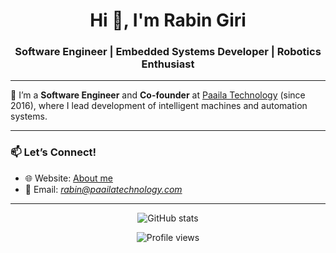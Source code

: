 <h1 align="center">Hi 👋, I'm Rabin Giri</h1>
<h3 align="center">Software Engineer | Embedded Systems Developer | Robotics Enthusiast</h3>

---

🔧 I’m a **Software Engineer** and **Co-founder** at [Paaila Technology](https://www.paailatechnology.com/) (since 2016), where I lead development of intelligent machines and automation systems.
  

---

### 📫 Let’s Connect!

- 🌐 Website: [About me](https://rabin-giri.github.io/)
- 📧 Email: *rabin@paailatechnology.com*
---

<p align="center">
  <img src="https://github-readme-stats.vercel.app/api?username=rabingiri&show_icons=true&theme=github_dark&hide=contribs&count_private=true" alt="GitHub stats" />
</p>

<p align="center">
  <img src="https://komarev.com/ghpvc/?username=rabingiri&label=Profile%20views&color=0e75b6&style=flat" alt="Profile views" />
</p>

<!--
**rabin-giri/rabin-giri** is a ✨ _special_ ✨ repository because its `README.md` (this file) appears on your GitHub profile.

Here are some ideas to get you started:

- 🔭 I’m currently working on ...
- 🌱 I’m currently learning ...
- 👯 I’m looking to collaborate on ...
- 🤔 I’m looking for help with ...
- 💬 Ask me about ...
- 📫 How to reach me: ...
- 😄 Pronouns: ...
- ⚡ Fun fact: ...
-->
